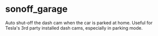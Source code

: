 # sonoff_garage
Auto shut-off the dash cam when the car is parked at home.  Useful for Tesla's 3rd party installed dash cams, especially in parking mode.
